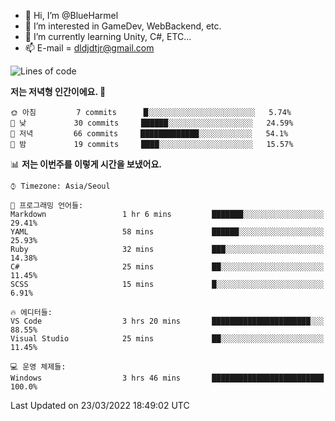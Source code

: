 - 👋 Hi, I’m @BlueHarmel
- 👀 I’m interested in GameDev, WebBackend, etc.
- 🌱 I’m currently learning Unity, C#, ETC...
- 📫 E-mail = dldjdtjr@gmail.com
  <!--START_SECTION:waka-->
![Lines of code](https://img.shields.io/badge/%EC%A0%80%EB%8A%94%20%EC%97%AC%ED%83%9C%EA%B9%8C%EC%A7%80%20-265%20Thousand%20%EC%A4%84%EC%9D%98%20%EC%BD%94%EB%93%9C%EB%A5%BC%20%EC%9E%91%EC%84%B1%ED%96%88%EC%96%B4%EC%9A%94.-blue)

**저는 저녁형 인간이에요. 🦉** 

```text
🌞 아침         7 commits      █░░░░░░░░░░░░░░░░░░░░░░░░   5.74% 
🌆 낮　         30 commits     ██████░░░░░░░░░░░░░░░░░░░   24.59% 
🌃 저녁         66 commits     █████████████░░░░░░░░░░░░   54.1% 
🌙 밤　         19 commits     ████░░░░░░░░░░░░░░░░░░░░░   15.57%

```


📊 **저는 이번주를 이렇게 시간을 보냈어요.** 

```text
⌚︎ Timezone: Asia/Seoul

💬 프로그래밍 언어들: 
Markdown                 1 hr 6 mins         ███████░░░░░░░░░░░░░░░░░░   29.41% 
YAML                     58 mins             ██████░░░░░░░░░░░░░░░░░░░   25.93% 
Ruby                     32 mins             ███░░░░░░░░░░░░░░░░░░░░░░   14.38% 
C#                       25 mins             ██░░░░░░░░░░░░░░░░░░░░░░░   11.45% 
SCSS                     15 mins             █░░░░░░░░░░░░░░░░░░░░░░░░   6.91%

🔥 에디터들: 
VS Code                  3 hrs 20 mins       ██████████████████████░░░   88.55% 
Visual Studio            25 mins             ██░░░░░░░░░░░░░░░░░░░░░░░   11.45%

💻 운영 체제들: 
Windows                  3 hrs 46 mins       █████████████████████████   100.0%

```


 Last Updated on 23/03/2022 18:49:02 UTC
<!--END_SECTION:waka-->
<!---
BlueHarmel/BlueHarmel is a ✨ special ✨ repository because its `README.md` (this file) appears on your GitHub profile.
You can click the Preview link to take a look at your changes.
--->

